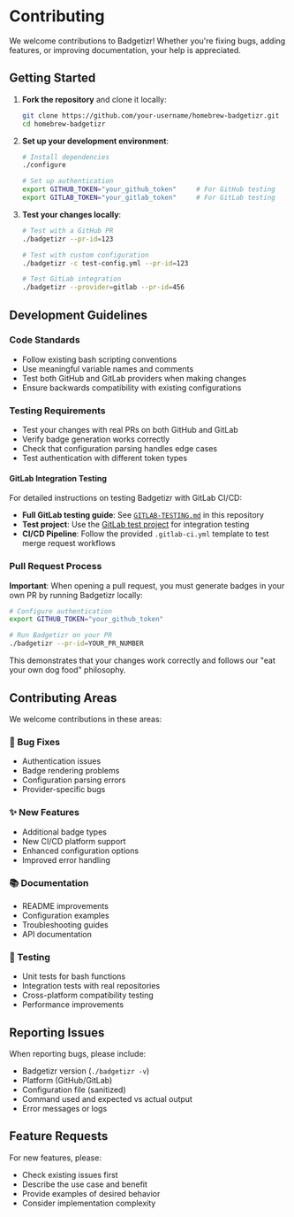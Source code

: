 # Contributing

We welcome contributions to Badgetizr! Whether you're fixing bugs, adding features, or improving documentation, your help is appreciated.

## Getting Started

1. **Fork the repository** and clone it locally:
   ```bash
   git clone https://github.com/your-username/homebrew-badgetizr.git
   cd homebrew-badgetizr
   ```

2. **Set up your development environment**:
   ```bash
   # Install dependencies
   ./configure

   # Set up authentication
   export GITHUB_TOKEN="your_github_token"     # For GitHub testing
   export GITLAB_TOKEN="your_gitlab_token"     # For GitLab testing
   ```

3. **Test your changes locally**:
   ```bash
   # Test with a GitHub PR
   ./badgetizr --pr-id=123

   # Test with custom configuration
   ./badgetizr -c test-config.yml --pr-id=123

   # Test GitLab integration
   ./badgetizr --provider=gitlab --pr-id=456
   ```

## Development Guidelines

### Code Standards
- Follow existing bash scripting conventions
- Use meaningful variable names and comments
- Test both GitHub and GitLab providers when making changes
- Ensure backwards compatibility with existing configurations

### Testing Requirements
- Test your changes with real PRs on both GitHub and GitLab
- Verify badge generation works correctly
- Check that configuration parsing handles edge cases
- Test authentication with different token types

#### GitLab Integration Testing
For detailed instructions on testing Badgetizr with GitLab CI/CD:
- **Full GitLab testing guide**: See [`GITLAB-TESTING.md`](./GITLAB-TESTING.md) in this repository
- **Test project**: Use the [GitLab test project](https://gitlab.com/chris-saez/badgetizr-integration) for integration testing
- **CI/CD Pipeline**: Follow the provided `.gitlab-ci.yml` template to test merge request workflows

### Pull Request Process

**Important**: When opening a pull request, you must generate badges in your own PR by running Badgetizr locally:

```bash
# Configure authentication
export GITHUB_TOKEN="your_github_token"

# Run Badgetizr on your PR
./badgetizr --pr-id=YOUR_PR_NUMBER
```

This demonstrates that your changes work correctly and follows our "eat your own dog food" philosophy.

## Contributing Areas

We welcome contributions in these areas:

### 🐛 Bug Fixes
- Authentication issues
- Badge rendering problems
- Configuration parsing errors
- Provider-specific bugs

### ✨ New Features
- Additional badge types
- New CI/CD platform support
- Enhanced configuration options
- Improved error handling

### 📚 Documentation
- README improvements
- Configuration examples
- Troubleshooting guides
- API documentation

### 🧪 Testing
- Unit tests for bash functions
- Integration tests with real repositories
- Cross-platform compatibility testing
- Performance improvements

## Reporting Issues

When reporting bugs, please include:
- Badgetizr version (`./badgetizr -v`)
- Platform (GitHub/GitLab)
- Configuration file (sanitized)
- Command used and expected vs actual output
- Error messages or logs

## Feature Requests

For new features, please:
- Check existing issues first
- Describe the use case and benefit
- Provide examples of desired behavior
- Consider implementation complexity